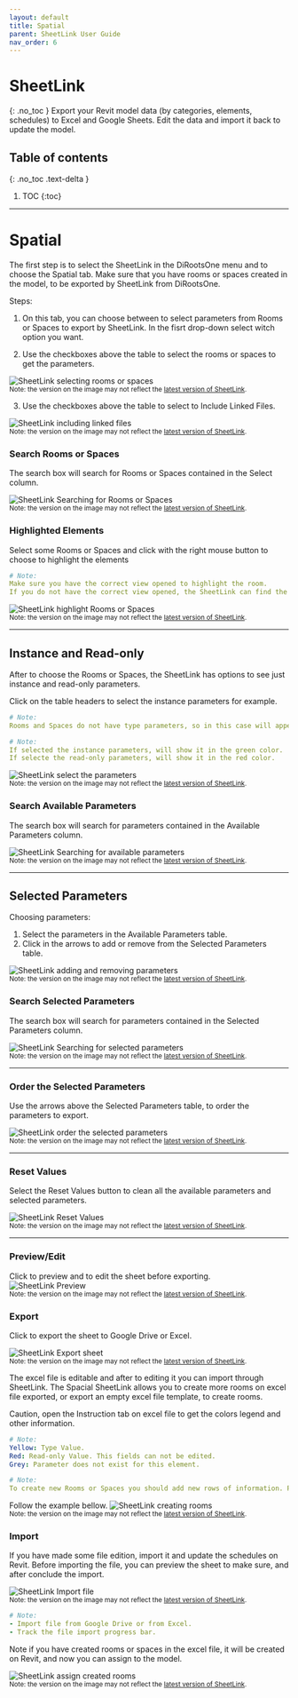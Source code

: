 ```yaml
---
layout: default
title: Spatial
parent: SheetLink User Guide
nav_order: 6
---
```


# SheetLink
{: .no_toc }
Export your Revit model data (by categories, elements, schedules) to Excel and Google Sheets. Edit the data and import it back to update the model.
## Table of contents
{: .no_toc .text-delta }

1. TOC
{:toc}

---

# Spatial

The first step is to select the SheetLink in the DiRootsOne menu and to choose the Spatial tab.
Make sure that you have rooms or spaces created in the model, to be exported by SheetLink from DiRootsOne. 

Steps:

1. On this tab, you can choose between to select parameters from Rooms or Spaces to export by SheetLink.
In the fisrt drop-down select witch option you want.

2. Use the checkboxes above the table to select the rooms or spaces to get the parameters.

![SheetLink selecting rooms or spaces](../../assets\images\SH-Sp-SelectRooms.gif)  
<sub>Note: the version on the image may not reflect the [latest version of SheetLink](https://diroots.com/revit-plugins/revit-to-excel-sheetlink/).</sub>

3. Use the checkboxes above the table to select to Include Linked Files.

![SheetLink including linked files](../../assets\images\SH-Sp-IncludeLinked.png)  
<sub>Note: the version on the image may not reflect the [latest version of SheetLink](https://diroots.com/revit-plugins/revit-to-excel-sheetlink/).</sub>

### Search Rooms or Spaces

The search box will search for Rooms or Spaces contained in the Select column.

![SheetLink Searching for Rooms or Spaces](../../assets\images\SH-Sp-SearchRoom.gif)  
<sub>Note: the version on the image may not reflect the [latest version of SheetLink](https://diroots.com/revit-plugins/revit-to-excel-sheetlink/).</sub>

### Highlighted Elements

Select some Rooms or Spaces and click with the right mouse button to choose to highlight the elements

```yaml
# Note:  
Make sure you have the correct view opened to highlight the room.
If you do not have the correct view opened, the SheetLink can find the view, but could take a long time.
```

![SheetLink highlight Rooms or Spaces](../../assets\images\SH-Sp-Higlight.gif)  
<sub>Note: the version on the image may not reflect the [latest version of SheetLink](https://diroots.com/revit-plugins/revit-to-excel-sheetlink/).</sub>

---

## Instance and Read-only

After to choose the Rooms or Spaces, the SheetLink has options to see just instance and read-only parameters.

Click on the table headers to select the instance parameters for example.

```yaml
# Note:  
Rooms and Spaces do not have type parameters, so in this case will appear just the instance and read-only options.
```

```yaml
# Note:  
If selected the instance parameters, will show it in the green color.
If selecte the read-only parameters, will show it in the red color.
```
  
![SheetLink select the parameters](../../assets\images\SH-Sp-Instance.gif)  
<sub>Note: the version on the image may not reflect the [latest version of SheetLink](https://diroots.com/revit-plugins/revit-to-excel-sheetlink/).</sub>

### Search Available Parameters

The search box will search for parameters contained in the Available Parameters column.  

![SheetLink Searching for available parameters](../../assets\images\SH-Sp-SearchParam.gif)  
<sub>Note: the version on the image may not reflect the [latest version of SheetLink](https://diroots.com/revit-plugins/revit-to-excel-sheetlink/).</sub>

---

## Selected Parameters

Choosing parameters:
1. Select the parameters in the Available Parameters table.
2. Click in the arrows to add or remove from the Selected Parameters table.


![SheetLink adding and removing parameters](../../assets\images\SH-Sp-AddRemove.gif)  
<sub>Note: the version on the image may not reflect the [latest version of SheetLink](https://diroots.com/revit-plugins/revit-to-excel-sheetlink/).</sub>

### Search Selected Parameters

The search box will search for parameters contained in the Selected Parameters column.  

![SheetLink Searching for selected parameters](../../assets\images\SH-Sp-SearchSelected.gif)  
<sub>Note: the version on the image may not reflect the [latest version of SheetLink](https://diroots.com/revit-plugins/revit-to-excel-sheetlink/).</sub>

---

### Order the Selected Parameters

Use the arrows above the Selected Parameters table, to order the parameters to export.  

![SheetLink order the selected parameters](../../assets\images\SH-Sp-Order.gif)  
<sub>Note: the version on the image may not reflect the [latest version of SheetLink](https://diroots.com/revit-plugins/revit-to-excel-sheetlink/).</sub>

---

### Reset Values

Select the Reset Values button to clean all the available parameters and selected parameters.

![SheetLink Reset Values](../../assets\images\SH-Sp-Reset.png)  
<sub>Note: the version on the image may not reflect the [latest version of SheetLink](https://diroots.com/revit-plugins/revit-to-excel-sheetlink/).</sub>

---

### Preview/Edit

Click to preview and to edit the sheet before exporting.
![SheetLink Preview](../../assets\images\SH-Sp-Preview.gif)  
<sub>Note: the version on the image may not reflect the [latest version of SheetLink](https://diroots.com/revit-plugins/revit-to-excel-sheetlink/).</sub>

### Export

Click to export the sheet to Google Drive or Excel.

![SheetLink Export sheet](../../assets\images\SH-Sp-Export.png)  
<sub>Note: the version on the image may not reflect the [latest version of SheetLink](https://diroots.com/revit-plugins/revit-to-excel-sheetlink/).</sub>

The excel file is editable and after to editing it you can import through SheetLink. The Spacial SheetLink allows you to create more rooms on excel file exported, or export an empty excel file template, to create rooms.

Caution, open the Instruction tab on excel file to get the colors legend and other information. 

```yaml
# Note:
Yellow: Type Value.
Red: Read-only Value. This fields can not be edited.
Grey: Parameter does not exist for this element.
```

```yaml
# Note:
To create new Rooms or Spaces you should add new rows of information. Provide a minimum of Number, Name, and Phase parameter values to create correctly Rooms and Spaces. Please don’t input values to the GUID(hidden) and Element ID columns for new rows. Revit will automatically assign GUID and Element ID when elements are created.
```

Follow the example bellow.
![SheetLink creating rooms](../../assets\images\SH-Sp-CreateRooms.png)  
<sub>Note: the version on the image may not reflect the [latest version of SheetLink](https://diroots.com/revit-plugins/revit-to-excel-sheetlink/).</sub>

### Import

If you have made some file edition, import it and update the schedules on Revit. Before importing the file, you can preview the sheet to make sure, and after conclude the import.

![SheetLink Import file](../../assets\images\SH-Sc-Import.png)  
<sub>Note: the version on the image may not reflect the [latest version of SheetLink](https://diroots.com/revit-plugins/revit-to-excel-sheetlink/).</sub>

```yaml
# Note:  
- Import file from Google Drive or from Excel.
- Track the file import progress bar.
```

Note if you have created rooms or spaces in the excel file, it will be created on Revit, and now you can assign to the model.

![SheetLink assign created rooms](../../assets\images\SH-Sp-CreateRoom.gif)  
<sub>Note: the version on the image may not reflect the [latest version of SheetLink](https://diroots.com/revit-plugins/revit-to-excel-sheetlink/).</sub>

